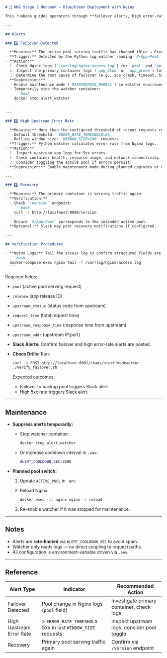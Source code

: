 ````markdown
# 🚨 HNG Stage 2 Runbook — Blue/Green Deployment with Nginx

This runbook guides operators through **failover alerts, high error-rate alerts, verification, and maintenance procedures** for Stage 2.

---

## Alerts

### 1️⃣ Failover Detected

- **Meaning:** The active pool serving traffic has changed (Blue → Green or Green → Blue), as seen in Nginx access logs.
- **Trigger:** Detected by the Python log watcher reading `X-App-Pool` headers.
- **Action:**
  1. Check Nginx logs (`/var/log/nginx/access.log`) for `pool` and `upstream_status`.
  2. Inspect the primary container logs (`app_blue` or `app_green`) for errors.
  3. Determine the root cause of failover (e.g., app crash, timeout, high 5xx rate).
- **Suppression:**
  - Enable maintenance mode (`MAINTENANCE_MODE=1`) in watcher environment, or
  - Temporarily stop the watcher container:
    ```bash
    docker stop alert_watcher
    ```

---

### 2️⃣ High Upstream Error Rate

- **Meaning:** More than the configured threshold of recent requests returned 5xx errors.
  - Default threshold: `ERROR_RATE_THRESHOLD=2%`
  - Rolling window size: `WINDOW_SIZE=200` requests
- **Trigger:** Python watcher calculates error rate from Nginx logs.
- **Action:**
  1. Inspect upstream app logs for 5xx errors.
  2. Check container health, resource usage, and network connectivity.
  3. Consider toggling the active pool if errors persist.
- **Suppression:** Enable maintenance mode during planned upgrades or chaos testing.

---

### 3️⃣ Recovery

- **Meaning:** The primary container is serving traffic again.
- **Verification:**
  - Check `/version` endpoint:
    ```bash
    curl -i http://localhost:8080/version
    ```
  - Ensure `X-App-Pool` corresponds to the intended active pool.
- **Optional:** Slack may post recovery notifications if configured.

---

## Verification Procedures

- **Nginx Logs:** Tail the access log to confirm structured fields are present for each request:
  ```bash
  docker-compose exec nginx tail -f /var/log/nginx/access.log
  ```
````

Required fields:

- `pool` (active pool serving request)

- `release` (app release ID)

- `upstream_status` (status code from upstream)

- `request_time` (total request time)

- `upstream_response_time` (response time from upstream)

- `upstream_addr` (upstream IP:port)

- **Slack Alerts:** Confirm failover and high error-rate alerts are posted.

- **Chaos Drills:** Run:

  ```bash
  curl -X POST http://localhost:8081/chaos/start?mode=error
  ./verify_failover.sh
  ```

  Expected outcomes:

  - Failover to backup pool triggers Slack alert.
  - High 5xx rate triggers Slack alert.

---

## Maintenance

- **Suppress alerts temporarily:**

  - Stop watcher container:

    ```bash
    docker stop alert_watcher
    ```

  - Or increase cooldown interval in `.env`:

    ```bash
    ALERT_COOLDOWN_SEC=3600
    ```

- **Planned pool switch:**

  1. Update `ACTIVE_POOL` in `.env`
  2. Reload Nginx:

     ```bash
     docker exec -it nginx nginx -s reload
     ```

  3. Re-enable watcher if it was stopped for maintenance.

---

## Notes

- Alerts are **rate-limited** via `ALERT_COOLDOWN_SEC` to avoid spam.
- Watcher only reads logs — no direct coupling to request paths.
- All configuration is environment-variable driven via `.env`.

---

## Reference

| Alert Type               | Indicator                                                   | Recommended Action                          |
| ------------------------ | ----------------------------------------------------------- | ------------------------------------------- |
| Failover Detected        | Pool change in Nginx logs (`pool` field)                    | Investigate primary container, check logs   |
| High Upstream Error Rate | > `ERROR_RATE_THRESHOLD` 5xx in last `WINDOW_SIZE` requests | Inspect upstream logs, consider pool toggle |
| Recovery                 | Primary pool serving traffic again                          | Confirm via `/version` endpoint             |

```

```
